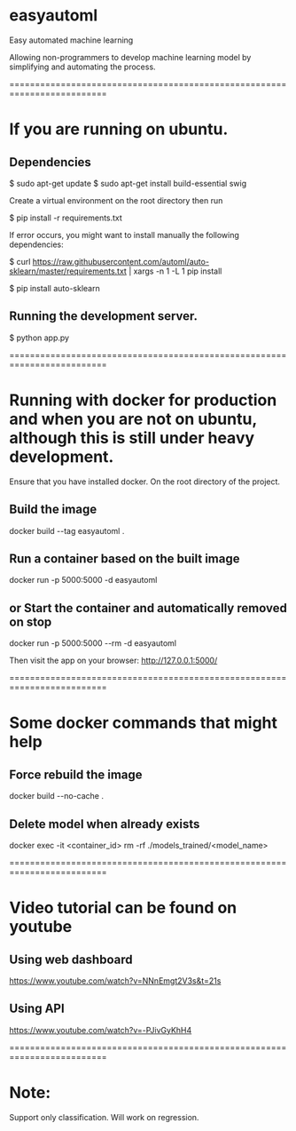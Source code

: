 # easyautoml
Easy automated machine learning

Allowing non-programmers to develop machine learning model by simplifying and automating the process.

=========================================================================

# If you are running on ubuntu.

## Dependencies
$ sudo apt-get update
$ sudo apt-get install build-essential swig


Create a virtual environment on the root directory then run

$ pip install -r requirements.txt

If error occurs, you might want to install manually the following dependencies:

$ curl https://raw.githubusercontent.com/automl/auto-sklearn/master/requirements.txt | xargs -n 1 -L 1 pip install

$ pip install auto-sklearn

## Running the development server.

$ python app.py


=========================================================================

# Running with docker for production and when you are not on ubuntu, although this is still under heavy development. 

Ensure that you have installed docker. On the root directory of the project.

## Build the image
docker build --tag easyautoml .

## Run a container based on the built image
docker run -p 5000:5000 -d easyautoml

## or Start the container and automatically removed on stop
docker run -p 5000:5000 --rm -d easyautoml

Then visit the app on your browser: http://127.0.0.1:5000/

=========================================================================
# Some docker commands that might help

## Force rebuild the image
docker build --no-cache .

## Delete model when already exists
docker exec -it <container_id> rm -rf ./models_trained/<model_name>


=========================================================================

# Video tutorial can be found on youtube

## Using web dashboard
https://www.youtube.com/watch?v=NNnEmgt2V3s&t=21s

## Using API
https://www.youtube.com/watch?v=-PJivGyKhH4


=========================================================================

# Note:
Support only classification.
Will work on regression.